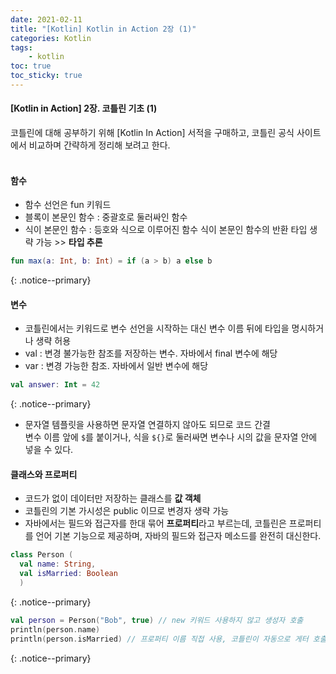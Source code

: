 ```yaml
---
date: 2021-02-11
title: "[Kotlin] Kotlin in Action 2장 (1)"
categories: Kotlin
tags:
    - kotlin
toc: true
toc_sticky: true
---
```

#### [Kotlin in Action] 2장. 코틀린 기초 (1)
코틀린에 대해 공부하기 위해 [Kotlin In Action] 서적을 구매하고, 코틀린 공식 사이트에서 비교하며 간략하게 정리해 보려고 한다.  
&nbsp;  

#### 함수  
- 함수 선언은 fun 키워드  
- 블록이 본문인 함수 : 중괄호로 둘러싸인 함수  
- 식이 본문인 함수 : 등호와 식으로 이루어진 함수
식이 본문인 함수의 반환 타입 생략 가능 >> <b>타입 추론</b>  

``` kotlin
fun max(a: Int, b: Int) = if (a > b) a else b
```
{: .notice--primary}  

#### 변수  
- 코틀린에서는 키워드로 변수 선언을 시작하는 대신 변수 이름 뒤에 타입을 명시하거나 생략 허용  
- val : 변경 불가능한 참조를 저장하는 변수. 자바에서 final 변수에 해당  
- var : 변경 가능한 참조. 자바에서 일반 변수에 해당  

``` kotlin
val answer: Int = 42
```
{: .notice--primary}  

- 문자열 템플릿을 사용하면 문자열 연결하지 않아도 되므로 코드 간결  
변수 이름 앞에 `$`를 붙이거나, 식을 `${}`로 둘러싸면 변수나 시의 값을 문자열 안에 넣을 수 있다.  

#### 클래스와 프로퍼티  
- 코드가 없이 데이터만 저장하는 클래스를 <b>값 객체</b>  
- 코틀린의 기본 가시성은 public 이므로 변경자 생략 가능  
- 자바에서는 필드와 접근자를 한대 묶어 <b>프로퍼티</b>라고 부르는데, 코틀린은 프로퍼티를 언어 기본 기능으로 제공하며, 자바의 필드와 접근자 메소드를 완전히 대신한다.  

```kotlin
class Person (
  val name: String,
  val isMarried: Boolean
  )
```
{: .notice--primary}  

``` kotlin
val person = Person("Bob", true) // new 키워드 사용하지 않고 생성자 호출  
println(person.name)
println(person.isMarried) // 프로퍼티 이름 직접 사용, 코틀린이 자동으로 게터 호출  
```
{: .notice--primary}  
